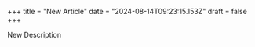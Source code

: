 +++
title = "New Article"
date = "2024-08-14T09:23:15.153Z"
draft = false
+++

  New Description
        